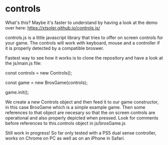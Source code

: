 # controls
What's this? 
Maybe it's faster to understand by having a look at the demo over here: https://xtsoler.github.io/controls.js/

controls.js is a little javascript library that tries to offer on screen controls for your game. The controls will work with keyboard, mouse and a controller if it is properly detected by a compatible broswer.

Fastest way to see how it works is to clone the repository and have a look at the js/main.js file:

const controls = new Controls();

const game = new BrosGame(controls);

game.init();

We create a new Controls object and then feed it to our game constructor, in this case BrosGame which is a simple example game.
Then some references to that object are necesary so that the on screen controls are operational and also properly depicted when pressed.
Look for comments before references to this.controls object in js/brosGame.js

Still work in progress!
So far only tested with a PS5 dual sense controller, works on Chrome on PC as well as on an iPhone in Safari.
